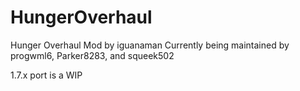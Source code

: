 HungerOverhaul
==============

Hunger Overhaul Mod
by iguanaman
Currently being maintained by progwml6, Parker8283, and squeek502

1.7.x port is a WIP
